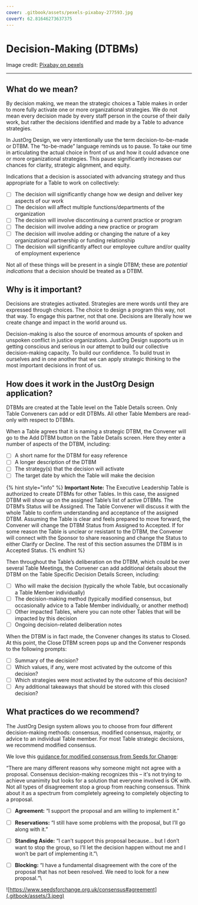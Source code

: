 ```yaml
---
cover: .gitbook/assets/pexels-pixabay-277593.jpg
coverY: 62.81646273637375
---
```


# Decision-Making (DTBMs)

Image credit: [Pixabay on pexels](https://www.pexels.com/photo/architecture-black-and-white-challenge-chance-277593/)

****

## **What do we mean?**

By decision making, we mean the strategic choices a Table makes in order to more fully activate one or more organizational strategies. We do not mean every decision made by every staff person in the course of their daily work, but rather the decisions identified and made by a Table to advance strategies.

In JustOrg Design, we very intentionally use the term decision-to-be-made or DTBM. The “to-be-made” language reminds us to pause. To take our time in articulating the actual choice in front of us and how it could advance one or more organizational strategies. This pause significantly increases our chances for clarity, strategic alignment, and equity.

Indications that a decision is associated with advancing strategy and thus appropriate for a Table to work on collectively:

* [ ] The decision will significantly change how we design and deliver key aspects of our work
* [ ] The decision will affect multiple functions/departments of the organization
* [ ] The decision will involve discontinuing a current practice or program
* [ ] The decision will involve adding a new practice or program
* [ ] The decision will involve adding or changing the nature of a key organizational partnership or funding relationship
* [ ] The decision will significantly affect our employee culture and/or quality of employment experience

Not all of these things will be present in a single DTBM; these are _potential indications_ that a decision should be treated as a DTBM.

## **Why is it important?**

Decisions are strategies activated. Strategies are mere words until they are expressed through choices. The choice to design a program this way, not that way. To engage this partner, not that one. Decisions are literally how we create change and impact in the world around us.

Decision-making is also the source of enormous amounts of spoken and unspoken conflict in justice organizations. JustOrg Design supports us in getting conscious and serious in our attempt to build our collective decision-making capacity. To build our confidence. To build trust in ourselves and in one another that we can apply strategic thinking to the most important decisions in front of us.

## **How does it work in the JustOrg Design application?**

DTBMs are created at the Table level on the Table Details screen. Only Table Conveners can add or edit DTBMs. All other Table Members are read-only with respect to DTBMs.

When a Table agrees that it is naming a strategic DTBM, the Convener will go to the Add DTBM button on the Table Details screen. Here they enter a number of aspects of the DTBM, including:

* [ ] A short name for the DTBM for easy reference
* [ ] A longer description of the DTBM
* [ ] The strategy(s) that the decision will activate
* [ ] The target date by which the Table will make the decision

{% hint style="info" %}
**Important Note:** The Executive Leadership Table is authorized to create DTBMs for other Tables. In this case, the assigned DTBM will show up on the assigned Table’s list of active DTBMs. The DTBM’s Status will be Assigned. The Table Convener will discuss it with the whole Table to confirm understanding and acceptance of the assigned DTBM. Assuming the Table is clear and feels prepared to move forward, the Convener will change the DTBM Status from Assigned to Accepted. If for some reason the Table is unclear or resistant to the DTBM, the Convener will connect with the Sponsor to share reasoning and change the Status to either Clarify or Decline. The rest of this section assumes the DTBM is in Accepted Status.
{% endhint %}

Then throughout the Table’s deliberation on the DTBM, which could be over several Table Meetings, the Convener can add additional details about the DTBM on the Table Specific Decision Details Screen, including:

* [ ] Who will make the decision (typically the whole Table, but occasionally a Table Member individually)
* [ ] The decision-making method (typically modified consensus, but occasionally advice to a Table Member individually, or another method)
* [ ] Other impacted Tables, where you can note other Tables that will be impacted by this decision
* [ ] Ongoing decision-related deliberation notes

When the DTBM is in fact made, the Convener changes its status to Closed. At this point, the Close DTBM screen pops up and the Convener responds to the following prompts:

* [ ] Summary of the decision?
* [ ] Which values, if any, were most activated by the outcome of this decision?
* [ ] Which strategies were most activated by the outcome of this decision?
* [ ] Any additional takeaways that should be stored with this closed decision?

## **What practices do we recommend?**

The JustOrg Design system allows you to choose from four different decision-making methods: consensus, modified consensus, majority, or advice to an individual Table member. For most Table strategic decisions, we recommend modified consensus.

We love this [guidance for modified consensus from Seeds for Change](https://www.seedsforchange.org.uk/consensus#agreement):

“There are many different reasons why someone might not agree with a proposal. Consensus decision-making recognizes this – it's not trying to achieve unanimity but looks for a solution that everyone involved is OK with. Not all types of disagreement stop a group from reaching consensus. Think about it as a spectrum from completely agreeing to completely objecting to a proposal.

* [ ] **Agreement:** “I support the proposal and am willing to implement it.”
* [ ] **Reservations:** “I still have some problems with the proposal, but I’ll go along with it.”
* [ ] **Standing Aside:** “I can’t support this proposal because... but I don’t want to stop the group, so I’ll let the decision happen without me and I won’t be part of implementing it.”\

* [ ] **Blocking:** “I have a fundamental disagreement with the core of the proposal that has not been resolved. We need to look for a new proposal.“\


![https://www.seedsforchange.org.uk/consensus#agreement](.gitbook/assets/3.jpeg)
